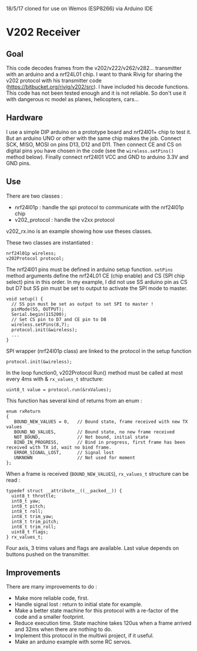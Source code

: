 18/5/17 cloned for use on Wemos (ESP8266) via Arduino IDE

V202 Receiver
==========

Goal
--------------------

This code decodes frames from the v202/v222/v262/v282... transmitter with an arduino and a nrf24L01 chip.
I want to thank Rivig for sharing the v202 protocol with his transmitter code (https://bitbucket.org/rivig/v202/src). I have included his decode functions.
This code has not been tested enough and it is not reliable. So don't use it with dangerous rc model as planes, helicopters, cars...

Hardware
--------------------

I use a simple DIP arduino on a prototype board and nrf24l01+ chip to test it. But an arduino UNO or other with the same chip makes the job. Connect SCK, MISO, MOSI on pins D13, D12 and D11. Then connect CE and CS on digital pins you have chosen in the code (see the `wireless.setPins()` method below). Finally connect nrf24l01 VCC and GND to arduino 3.3V and GND pins.

Use
--------------------

There are two classes : 

 * nrf24l01p : handle the spi protocol to communicate with the nrf24l01p chip
 * v202_protocol : handle the v2xx protocol
	
v202_rx.ino is an example showing how use theses classes.

These two classes are instantiated :
    
	nrf24l01p wireless; 
    v202Protocol protocol;

The nrf24l01 pins must be defined in arduino setup function. `setPins` method arguments define the nrf24L01 CE (chip enable) and CS (SPI chip select) pins in this order. In my example, I did not use SS arduino pin as CS but D7 but SS pin must be set to output to activate the SPI mode to master.

    void setup() {
      // SS pin must be set as output to set SPI to master !
      pinMode(SS, OUTPUT);
      Serial.begin(115200);
      // Set CS pin to D7 and CE pin to D8
      wireless.setPins(8,7);
      protocol.init(&wireless);
      ...
    }
	
SPI wrapper (nrf24l01p class) are linked to the protocol in the setup function

    protocol.init(&wireless);

In the loop function0, v202Protocol Run() method must be called at most every 4ms with & `rx_values_t` structure:

    uint8_t value = protocol.run(&rxValues); 
	
This function has several kind of returns from an enum :

    enum rxReturn
    {
       BOUND_NEW_VALUES = 0,   // Bound state, frame received with new TX values
       BOUND_NO_VALUES,        // Bound state, no new frame received
       NOT_BOUND,              // Not bound, initial state
       BIND_IN_PROGRESS,       // Bind in progress, first frame has been received with TX id, wait no bind frame.
       ERROR_SIGNAL_LOST,      // Signal lost
       UNKNOWN                 // Not used for moment
    };
	
When a frame is received (`BOUND_NEW_VALUES`), `rx_values_t` structure can be read :

    typedef struct __attribute__((__packed__)) {
      uint8_t throttle;
      int8_t yaw;
      int8_t pitch;
      int8_t roll;
      int8_t trim_yaw;
      int8_t trim_pitch;
      int8_t trim_roll;
      uint8_t flags;
    } rx_values_t;

Four axis, 3 trims values and flags are available. Last value depends on buttons pushed on the transmitter.
	
Improvements 
--------------------
	
 There are many improvements to do :
 
  * Make more reliable code, first.
  * Handle signal lost : return to initial state for example.
  * Make a better state machine for this protocol with a re-factor of the code and a smaller footprint.
  * Reduce execution time. State machine takes 120us when a frame arrived and 32ms when there are nothing to do.
  * Implement this protocol in the multiwii project, if it useful.
  * Make an arduino example with some RC servos.

 
 
